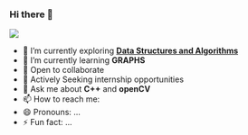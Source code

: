 ### Hi there 👋
[<img src="https://komarev.com/ghpvc/?username=aviral10&label=Profile+Views&color=4287f5&style=flat" />](https://github.com/prabhatmalhan)
- 🔭 I’m currently exploring [**Data Structures and Algorithms**](https://github.com/prabhatmalhan/Algorithms)
- 🌱 I’m currently learning **GRAPHS**
- 👯 Open to collaborate 
- 💼 Actively Seeking internship opportunities
- 💬 Ask me about **C++** and **openCV**
- 📫 How to reach me: 
- 😄 Pronouns: ...
- ⚡ Fun fact: ...
